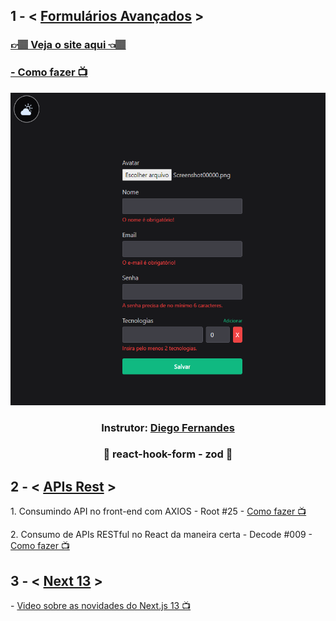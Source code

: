 <h2>1 - < <a href="https://github.com/carlos09v/ReactProjects/tree/main/rocketseat/advanced-forms">Formulários Avançados</a> ></h2>
<h3><a href="https://advanced-forms-carlos09v.vercel.app/">👉🏽 Veja o site aqui 👈🏽</a></h3>
<h3><a href="https://www.youtube.com/watch?v=XSbMSSdGSdg&ab_channel=Rocketseat" target="_blank"> - Como fazer 📺</a></h3>
<div align='center'>
    <img height='500' src="https://github.com/carlos09v/ReactProjects/blob/main/rocketseat/advanced-forms/src/assets/preview-dark.png?raw=true" alt="AdvancedForms-dark-preview">
    <h3>Instrutor: <a href='https://github.com/diego3g'>Diego Fernandes</a></h3>
    <h3>💚 react-hook-form - zod 💚</h3>
</div>

<h2>2 - < <a href="https://github.com/carlos09v/ReactProjects/tree/main/rocketseat/restAPIs">APIs Rest</a> ></h2>
<p>1. Consumindo API no front-end com AXIOS - Root #25 - <a href="https://www.youtube.com/watch?v=VM4e37DaskU&ab_channel=Rocketseat
" target="_blank">Como fazer 📺</a></p>
<p>2. Consumo de APIs RESTful no React da maneira certa - Decode #009 - <a href="https://www.youtube.com/watch?v=uNFB9EbQz90&ab_channel=Rocketseat
" target="_blank">Como fazer 📺</a></p>

<h2>3 - < <a href="https://github.com/carlos09v/ReactProjects/tree/main/rocketseat/next13">Next 13</a> ></h2>
<p>- <a href="https://www.youtube.com/watch?v=0zl72thBKzo" target="_blank">Video sobre as novidades do Next.js 13 📺</a></p>
